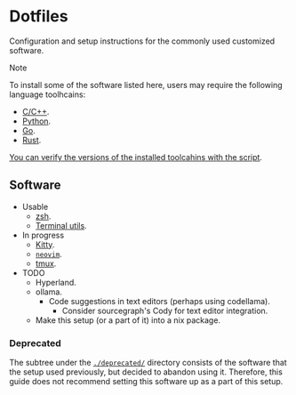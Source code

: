 # Dotfiles

Configuration and setup instructions for the commonly used customized software.

> [!NOTE]
>
> To install some of the software listed here, users may require the following language toolhcains:
> - [C/C++](../system-setup/toolchains/llvm/README.md).
> - [Python](../system-setup/toolchains/python/README.md).
> - [Go](../system-setup/toolchains/go/README.md).
> - [Rust](../system-setup/toolchains/rust/README.md).
>
> [You can verify the versions of the installed toolcahins with the script](../system-setup/toolchains/README.md#verify-versions-of-the-installed-toolchains).

## Software

- Usable
  - [zsh](./zsh/README.md).
  - [Terminal utils](./terminal-utils/README.md).
- In progress
  - [Kitty](./kitty/README.md).
  - [`neovim`](./neovim/README.md).
  - [tmux](./tmux/README.md).
- TODO
  - Hyperland.
  - ollama.
    - Code suggestions in text editors (perhaps using codellama).
      - Consider sourcegraph's Cody for text editor integration.
  - Make this setup (or a part of it) into a nix package.

### Deprecated

The subtree under the [`./deprecated/`](./deprecated/) directory consists of the software that the setup used previously, but decided to abandon using it. Therefore, this guide does not recommend setting this software up as a part of this setup.

<!--

### `home-manager`

Source: https://github.com/nix-community/home-manager
Docs: https://nix-community.github.io/home-manager/

-->
